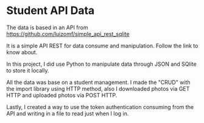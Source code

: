 # Student API Data 

The data is based in an API from https://github.com/luizomf/simple_api_rest_sqlite

It is a simple API REST for data consume and manipulation. Follow the link to know about.

In this project, I did use Python to manipulate data through JSON and SQlite to store it locally.

All the data was base on a student management. I made the "CRUD" with the import library using HTTP method, also I downloaded photos via GET HTTP and uploaded photos via POST HTTP.

Lastly, I created a way to use the token authentication consuming from the API and writing in a file to read just when I log in.
